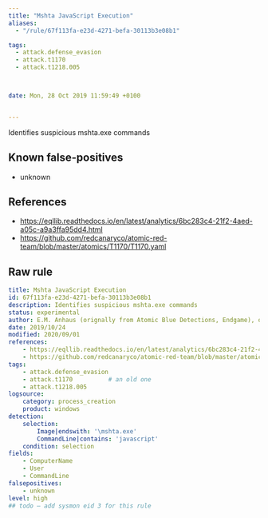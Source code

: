 ```yaml
---
title: "Mshta JavaScript Execution"
aliases:
  - "/rule/67f113fa-e23d-4271-befa-30113b3e08b1"

tags:
  - attack.defense_evasion
  - attack.t1170
  - attack.t1218.005



date: Mon, 28 Oct 2019 11:59:49 +0100


---
```


Identifies suspicious mshta.exe commands

<!--more-->


## Known false-positives

* unknown



## References

* https://eqllib.readthedocs.io/en/latest/analytics/6bc283c4-21f2-4aed-a05c-a9a3ffa95dd4.html
* https://github.com/redcanaryco/atomic-red-team/blob/master/atomics/T1170/T1170.yaml


## Raw rule
```yaml
title: Mshta JavaScript Execution
id: 67f113fa-e23d-4271-befa-30113b3e08b1
description: Identifies suspicious mshta.exe commands
status: experimental
author: E.M. Anhaus (orignally from Atomic Blue Detections, Endgame), oscd.community
date: 2019/10/24
modified: 2020/09/01
references:
    - https://eqllib.readthedocs.io/en/latest/analytics/6bc283c4-21f2-4aed-a05c-a9a3ffa95dd4.html
    - https://github.com/redcanaryco/atomic-red-team/blob/master/atomics/T1170/T1170.yaml
tags:
    - attack.defense_evasion
    - attack.t1170          # an old one
    - attack.t1218.005
logsource:
    category: process_creation
    product: windows
detection:
    selection:
        Image|endswith: '\mshta.exe'
        CommandLine|contains: 'javascript'
    condition: selection
fields:
    - ComputerName
    - User
    - CommandLine
falsepositives:
    - unknown
level: high
## todo — add sysmon eid 3 for this rule

```
